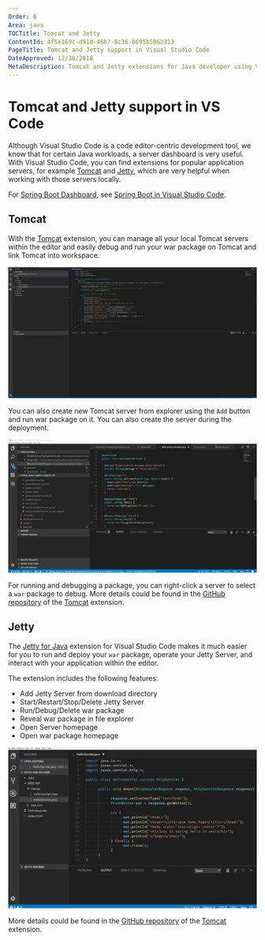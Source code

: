 ```yaml
---
Order: 6
Area: java
TOCTitle: Tomcat and Jetty
ContentId: 4f5e169c-d91d-46b7-8c36-b695b5862313
PageTitle: Tomcat and Jetty support in Visual Studio Code
DateApproved: 12/30/2018
MetaDescription: Tomcat and Jetty extensions for Java developer using Visual Studio Code.
---
```


# Tomcat and Jetty support in VS Code

Although Visual Studio Code is a code editor-centric development tool, we know that for certain Java workloads, a server dashboard is very useful. With Visual Studio Code, you can find extensions for popular application servers, for example [Tomcat](http://tomcat.apache.org/) and [Jetty](http://www.eclipse.org/jetty/), which are very helpful when working with those servers locally.

For [Spring Boot Dashboard](https://marketplace.visualstudio.com/items?itemName=vscjava.vscode-spring-boot-dashboard), see [Spring Boot in Visual Studio Code](/docs/java/java-spring-boot.md).

## Tomcat

With the [Tomcat](https://marketplace.visualstudio.com/items?itemName=adashen.vscode-tomcat) extension, you can manage all your local Tomcat servers within the editor and easily debug and run your war package on Tomcat and link Tomcat into workspace.

![Tomcat](images/java-tomcat-jetty/tomcat.gif)

You can also create new Tomcat server from explorer using the `Add` button and run war package on it. You can also create the server during the deployment.

![Create Server](images/java-tomcat-jetty/tomcat-create-server.gif)

For running and debugging a package, you can right-click a server to select a `war` package to debug. More details could be found in the [GitHub repository](https://github.com/adashen/vscode-tomcat) of the [Tomcat](https://marketplace.visualstudio.com/items?itemName=adashen.vscode-tomcat) extension.

## Jetty

The [Jetty for Java](https://marketplace.visualstudio.com/items?itemName=SummerSun.vscode-jetty) extension for Visual Studio Code makes it much easier for you to run and deploy your `war` package, operate your Jetty Server, and interact with your application within the editor.

The extension includes the following features:

* Add Jetty Server from download directory
* Start/Restart/Stop/Delete Jetty Server
* Run/Debug/Delete war package
* Reveal war package in file explorer
* Open Server homepage
* Open war package homepage

![Jetty](images/java-tomcat-jetty/jetty.gif)

More details could be found in the [GitHub repository](https://github.com/summersun/vscode-jetty) of the [Tomcat](https://marketplace.visualstudio.com/items?itemName=adashen.vscode-tomcat) extension.
